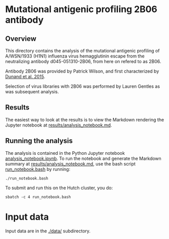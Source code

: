 # Mutational antigenic profiling 2B06 antibody

## Overview

This directory contains the analysis of the mutational antigenic profiling of A/WSN/1933 (H1N1) influenza virus hemagglutinin escape from the neutralizing antibody d045-051310-2B06, from here on refered to as 2B06.

Antibody 2B06 was provided by Patrick Wilson, and first characterized by [Dunand et al. 2015](https://www.jci.org/articles/view/74374). 

Selection of virus libraries with 2B06 was performed by Lauren Gentles as was subsequent analysis.

## Results
The easiest way to look at the results is to view the Markdown rendering the Jupyter notebook at [results/analysis_notebook.md](results_analysis_notebook.md).

## Running the analysis
The analysis is contained in the Python Jupyter notebook [analysis_notebook.ipynb](analysis_notebook.ipynb).
To run the notebook and generate the Markdown summary at [results/analysis_notebook.md](results_analysis_notebook.md), use the bash script [run_notebook.bash](run_notebook.bash) by running:

    ./run_notebook.bash

To submit and run this on the Hutch cluster, you do:

    sbatch -c 4 run_notebook.bash

# Input data
Input data are in the [./data/](data) subdirectory.
